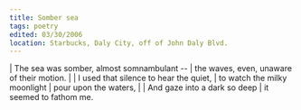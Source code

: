```yaml
---
title: Somber sea
tags: poetry
edited: 03/30/2006
location: Starbucks, Daly City, off of John Daly Blvd.
---
```


| The sea was somber, almost somnambulant --
| the waves, even, unaware of their motion.
|
| I used that silence to hear the quiet,
| to watch the milky moonlight
| pour upon the waters,
|
| And gaze into a dark so deep
| it seemed to fathom me.

